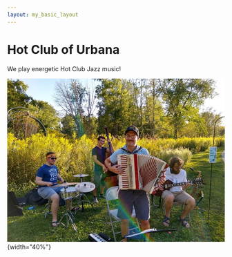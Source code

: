 ```yaml
---
layout: my_basic_layout
---
```


# Hot Club of Urbana

We play energetic Hot Club Jazz music!

![Band playing at the park](/img/meadowbrook_park.jpg){width="40%"}
